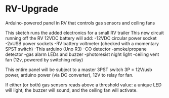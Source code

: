 # RV-Upgrade
Arduino-powered panel in RV that controls gas sensors and ceiling fans

This sketch runs the added electronics for a small RV trailer
This new circuit running off the RV 12VDC battery will add:
  -12VDC circular power socket
  -2xUSB power sockets
  -RV battery voltmeter (checked with a momentary SPST switch)
  -This arduino (Uno R3)
    -CO detector
    -smoke/propane detector
    -gas alarm LEDs and buzzer
    -photoresist night light
    -ceiling vent fan (12v, powered by switching relay)

  This entire panel will be subject to a master 3PST switch
    3P = 12V/usb power, arduino power (via DC converter), 12V to relay for fan.

  If either (or both) gas sensors reads above a threshold value: a unique LED will light,
    the buzzer will sound, and the ceiling fan will activate.
